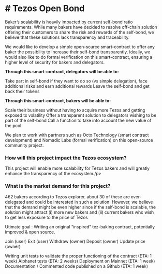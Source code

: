 <h1># Tezos Open Bond</h1>

<p>Baker’s scalability is heavily impacted by current self-bond ratio requirements. While many bakers have decided to resolve off-chain solution offering their customers to share the risk and rewards of the self-bond, we believe that these solutions lack transparency and traceability.</p>

We would like to develop a simple open-source smart-contract to offer any baker the possibility to increase their self-bond transparently. Ideally, we would also like to do formal verification on this smart-contract, ensuring a higher level of security for bakers and delegators. </p>

<b>Through this smart-contract, delegators will be able to:</b>

Take part in self-bond if they want to do so (vs simple delegation), face additional risks and earn additional rewards 
Leave the self-bond and get back their tokens </p>

<b>Through this smart-contract, bakers will be able to:</b>

Scale their business without having to acquire more Tezos and getting exposed to volatility
Offer a transparent solution to delegators wishing to be part of the self-bond
Call a function to take into account the new value of the pool

We plan to work with partners such as Octo Technology (smart contract development) and Nomadic Labs (formal verification) on this open-source community project.

<h3>How will this project impact the Tezos ecosystem?</h3>

<p>This project will enable more scalability for Tezos bakers and will greatly enhance the transparency of the ecosystem./p>

<h3>What is the market demand for this project?</h3>

462 bakers according to Tezos explorer, about 30 of these are over-delegated and could be interested in such a solution. However, we believe that the demand might be even higher since if the self-bond is scalable, the solution might attract (i) more new bakers and (ii) current bakers who wish to get less exposure to the price of Tezos

Utimate goal : Writing an original "inspired" tez-baking contract, potentially improved & open source.

Join (user)
Exit (user)
Withdraw (owner)
Deposit (owner)
Update price (owner)


Writing unit tests to validate the proper functioning of the contract (ETA: 1 week)
Alphanet tests (ETA: 2 weeks)
Deployment on Mainnet (ETA: 1 week)
Documentation / Commented code published on a Github (ETA: 1 week)

